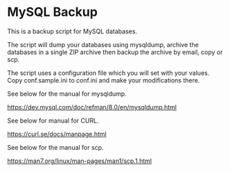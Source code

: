 # MySQL Backup

This is a backup script for MySQL databases.

The script will dump your databases using mysqldump, archive the databases in a single ZIP archive then backup the archive by email, copy or scp.

The script uses a configuration file which you will set with your values. Copy conf.sample.ini to conf.ini and make your modifications there.

See below for the manual for mysqldump.

https://dev.mysql.com/doc/refman/8.0/en/mysqldump.html

See below for manual for CURL.

https://curl.se/docs/manpage.html

See below for the manual for scp.

https://man7.org/linux/man-pages/man1/scp.1.html
